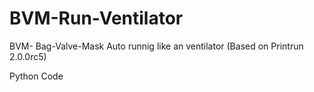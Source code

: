 # BVM-Run-Ventilator
BVM- Bag-Valve-Mask Auto runnig like an ventilator (Based on Printrun 2.0.0rc5)

Python Code 
